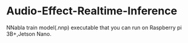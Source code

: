 # Audio-Effect-Realtime-Inference
NNabla train model(.nnp) executable that you can run on Raspberry pi 3B+,Jetson Nano.
